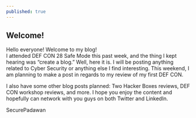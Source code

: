 ```yaml
---
published: true
---
```

## Welcome!

Hello everyone! Welcome to my blog!  
I attended DEF CON 28 Safe Mode this past week, and the thing I kept hearing was “create a blog.” Well, here it is. I will be posting anything related to Cyber Security or anything else I find interesting. This weekend, I am planning to make a post in regards to my review of my first DEF CON.  
  
I also have some other blog posts planned: Two Hacker Boxes reviews, DEF CON workshop reviews, and more.
I hope you enjoy the content and hopefully can network with you guys on both Twitter and LinkedIn.  
  
SecurePadawan
